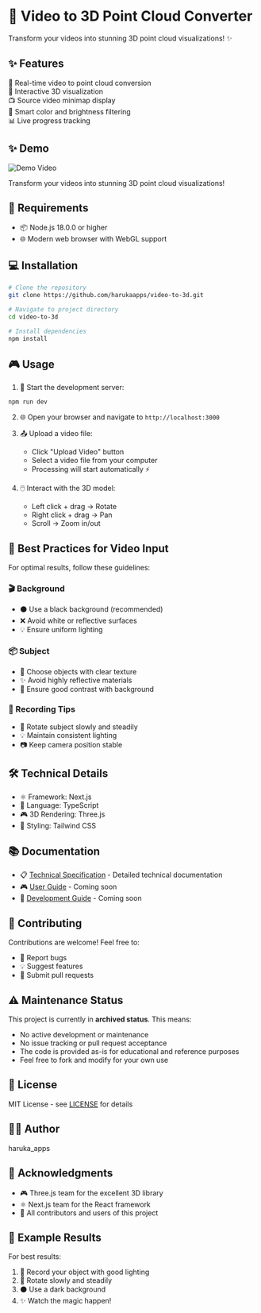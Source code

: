 # 🎥 Video to 3D Point Cloud Converter

Transform your videos into stunning 3D point cloud visualizations! ✨

## ✨ Features

🎯 Real-time video to point cloud conversion  
🔄 Interactive 3D visualization  
📺 Source video minimap display  
🎨 Smart color and brightness filtering  
📊 Live progress tracking

## ✨ Demo

![Demo Video](docs/images/demo.gif)

Transform your videos into stunning 3D point cloud visualizations!

## 🚀 Requirements

- 📦 Node.js 18.0.0 or higher
- 🌐 Modern web browser with WebGL support

## 💻 Installation

```bash
# Clone the repository
git clone https://github.com/harukaapps/video-to-3d.git

# Navigate to project directory
cd video-to-3d

# Install dependencies
npm install
```

## 🎮 Usage

1. 🚀 Start the development server:
```bash
npm run dev
```

2. 🌐 Open your browser and navigate to `http://localhost:3000`

3. 📤 Upload a video file:
   - Click "Upload Video" button
   - Select a video file from your computer
   - Processing will start automatically ⚡

4. 🖱️ Interact with the 3D model:
   - Left click + drag → Rotate
   - Right click + drag → Pan
   - Scroll → Zoom in/out

## 📸 Best Practices for Video Input

For optimal results, follow these guidelines:

### 🎬 Background
- ⚫ Use a black background (recommended)
- ❌ Avoid white or reflective surfaces
- 💡 Ensure uniform lighting

### 📦 Subject
- 🎯 Choose objects with clear texture
- ✨ Avoid highly reflective materials
- 🎨 Ensure good contrast with background

### 🎥 Recording Tips
- 🔄 Rotate subject slowly and steadily
- 💡 Maintain consistent lighting
- 📷 Keep camera position stable

## 🛠️ Technical Details

- ⚛️ Framework: Next.js
- 📝 Language: TypeScript
- 🎮 3D Rendering: Three.js
- 🎨 Styling: Tailwind CSS

## 📚 Documentation

- 📋 [Technical Specification](docs/TECHNICAL_SPEC.md) - Detailed technical documentation
- 🎮 [User Guide](docs/USER_GUIDE.md) - Coming soon
- 🔧 [Development Guide](docs/DEV_GUIDE.md) - Coming soon

## 🤝 Contributing

Contributions are welcome! Feel free to:
- 🐛 Report bugs
- 💡 Suggest features
- 🔧 Submit pull requests

## ⚠️ Maintenance Status

This project is currently in **archived status**. This means:
- No active development or maintenance
- No issue tracking or pull request acceptance
- The code is provided as-is for educational and reference purposes
- Feel free to fork and modify for your own use

## 📄 License

MIT License - see [LICENSE](LICENSE) for details

## 👨‍💻 Author

haruka_apps

## 🙏 Acknowledgments

- 🎮 Three.js team for the excellent 3D library
- ⚛️ Next.js team for the React framework
- 👥 All contributors and users of this project

## 💫 Example Results

For best results:
1. 🎥 Record your object with good lighting
2. 🔄 Rotate slowly and steadily
3. ⚫ Use a dark background
4. ✨ Watch the magic happen!
